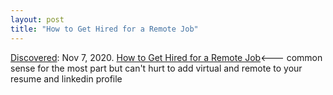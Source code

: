 ```yaml
---
layout: post
title: "How to Get Hired for a Remote Job"
---
```

[Discovered](http://rolandtanglao.com/2020/07/29/p1-blogthis-checkvist-list-links-to-blog/): Nov 7, 2020. [How to Get Hired for a Remote Job](https://www.nytimes.com/wirecutter/blog/how-to-get-hired-for-a-remote-job/)<--- common sense for the most part but can't hurt to add virtual and remote to your resume and linkedin profile

